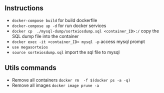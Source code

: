 ## Instructions

* ```docker-compose build``` for build dockerfile
* ```docker-compose up -d``` for run docker services
* ```docker cp  ./mysql-dump/sorteiosdump.sql <container_ID>:/``` copy the SQL dump file into the container
* ```docker exec -it <container_ID> mysql -p``` access mysql prompt
* ```use megasorteios```
* ```source sorteiosdump.sql``` import the sql file to mysql

## Utils commands
* Remove all containers ```docker rm  -f $(docker ps -a -q)```
* Remove all images ```docker image prune -a```